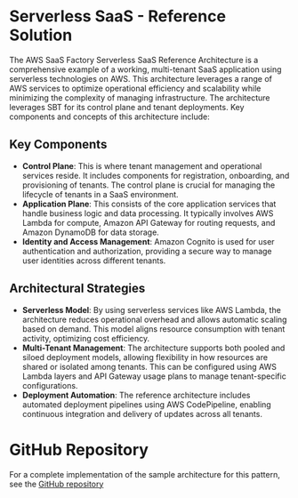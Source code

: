 # Serverless SaaS - Reference Solution

The AWS SaaS Factory Serverless SaaS Reference Architecture is a comprehensive example of a working, multi-tenant SaaS application using serverless technologies on AWS. This architecture leverages a range of AWS services to optimize operational efficiency and scalability while minimizing the complexity of managing infrastructure. The architecture leverages SBT for its control plane and tenant deployments. Key components and concepts of this architecture include:

## Key Components[​](#key-components "Direct link to Key Components")

* **Control Plane**: This is where tenant management and operational services reside. It includes components for registration, onboarding, and provisioning of tenants. The control plane is crucial for managing the lifecycle of tenants in a SaaS environment.
* **Application Plane**: This consists of the core application services that handle business logic and data processing. It typically involves AWS Lambda for compute, Amazon API Gateway for routing requests, and Amazon DynamoDB for data storage.
* **Identity and Access Management**: Amazon Cognito is used for user authentication and authorization, providing a secure way to manage user identities across different tenants.

## Architectural Strategies[​](#architectural-strategies "Direct link to Architectural Strategies")

* **Serverless Model**: By using serverless services like AWS Lambda, the architecture reduces operational overhead and allows automatic scaling based on demand. This model aligns resource consumption with tenant activity, optimizing cost efficiency.
* **Multi-Tenant Management**: The architecture supports both pooled and siloed deployment models, allowing flexibility in how resources are shared or isolated among tenants. This can be configured using AWS Lambda layers and API Gateway usage plans to manage tenant-specific configurations.
* **Deployment Automation**: The reference architecture includes automated deployment pipelines using AWS CodePipeline, enabling continuous integration and delivery of updates across all tenants.

# GitHub Repository

For a complete implementation of the sample architecture for this pattern, see the [GitHub repository](https://github.com/aws-samples/aws-saas-factory-ref-solution-serverless-saas/tree/main)
